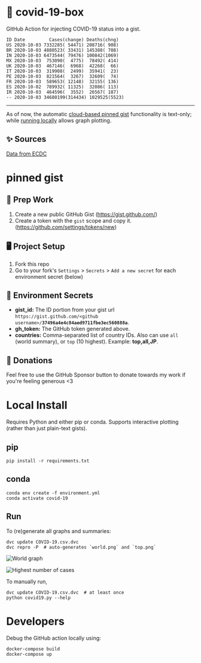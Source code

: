 # 🏥 covid-19-box

GitHub Action for injecting COVID-19 status into a gist.

```
ID Date         Cases(change) Deaths(chng)
US 2020-10-03 7332285( 54471) 208716( 908)
BR 2020-10-03 4880523( 33431) 145388( 708)
IN 2020-10-03 6473544( 79476) 100842(1069)
MX 2020-10-03  753090(  4775)  78492( 414)
UK 2020-10-03  467146(  6968)  42268(  66)
IT 2020-10-03  319908(  2499)  35941(  23)
PE 2020-10-03  821564(  3267)  32609(  74)
FR 2020-10-03  589653( 12148)  32155( 136)
ES 2020-10-02  789932( 11325)  32086( 113)
IR 2020-10-03  464596(  3552)  26567( 187)
-- 2020-10-03 34680199(314434) 1029525(5523)
```

---

As of now, the automatic [cloud-based pinned gist](#pinned-gist) functionality is text-only;
while [running locally](#local-install) allows graph plotting.

## ✨ Sources

[Data from ECDC](https://www.ecdc.europa.eu/en/publications-data/download-todays-data-geographic-distribution-covid-19-cases-worldwide)

# pinned gist

## 🎒 Prep Work
1. Create a new public GitHub Gist (https://gist.github.com/)
1. Create a token with the `gist` scope and copy it. (https://github.com/settings/tokens/new)

## 🖥 Project Setup
1. Fork this repo
1. Go to your fork's `Settings` > `Secrets` > `Add a new secret` for each environment secret (below)

## 🤫 Environment Secrets
- **gist_id:** The ID portion from your gist url `https://gist.github.com/<github username>/`**`37496a4e4c84aed9711fbe3ec560888a`**.
- **gh_token:** The GitHub token generated above.
- **countries:** Comma-separated list of country IDs. Also can use `all` (world summary), or `top` (10 highest). Example: **top,all,JP**.

## 💸 Donations

Feel free to use the GitHub Sponsor button to donate towards my work if you're feeling generous <3

# Local Install

Requires Python and either pip or conda. Supports interactive plotting (rather than just plain-text gists).

## pip

```
pip install -r requirements.txt
```

## conda

```
conda env create -f environment.yml
conda activate covid-19
```

## Run

To (re)generate all graphs and summaries:

```
dvc update COVID-19.csv.dvc
dvc repro -P  # auto-generates `world.png` and `top.png`
```

![World graph](world.png)

![Highest number of cases](top.png)

To manually run,

```
dvc update COVID-19.csv.dvc  # at least once
python covid19.py --help
```

# Developers

Debug the GitHub action locally using:

```
docker-compose build
docker-compose up
```
